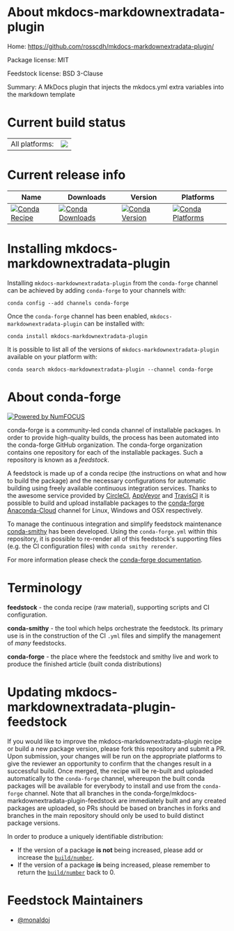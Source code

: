 About mkdocs-markdownextradata-plugin
=====================================

Home: https://github.com/rosscdh/mkdocs-markdownextradata-plugin/

Package license: MIT

Feedstock license: BSD 3-Clause

Summary: A MkDocs plugin that injects the mkdocs.yml extra variables into the markdown template



Current build status
====================


<table><tr><td>All platforms:</td>
    <td>
      <a href="https://dev.azure.com/conda-forge/feedstock-builds/_build/latest?definitionId=6807&branchName=master">
        <img src="https://dev.azure.com/conda-forge/feedstock-builds/_apis/build/status/mkdocs-markdownextradata-plugin-feedstock?branchName=master">
      </a>
    </td>
  </tr>
</table>

Current release info
====================

| Name | Downloads | Version | Platforms |
| --- | --- | --- | --- |
| [![Conda Recipe](https://img.shields.io/badge/recipe-mkdocs--markdownextradata--plugin-green.svg)](https://anaconda.org/conda-forge/mkdocs-markdownextradata-plugin) | [![Conda Downloads](https://img.shields.io/conda/dn/conda-forge/mkdocs-markdownextradata-plugin.svg)](https://anaconda.org/conda-forge/mkdocs-markdownextradata-plugin) | [![Conda Version](https://img.shields.io/conda/vn/conda-forge/mkdocs-markdownextradata-plugin.svg)](https://anaconda.org/conda-forge/mkdocs-markdownextradata-plugin) | [![Conda Platforms](https://img.shields.io/conda/pn/conda-forge/mkdocs-markdownextradata-plugin.svg)](https://anaconda.org/conda-forge/mkdocs-markdownextradata-plugin) |

Installing mkdocs-markdownextradata-plugin
==========================================

Installing `mkdocs-markdownextradata-plugin` from the `conda-forge` channel can be achieved by adding `conda-forge` to your channels with:

```
conda config --add channels conda-forge
```

Once the `conda-forge` channel has been enabled, `mkdocs-markdownextradata-plugin` can be installed with:

```
conda install mkdocs-markdownextradata-plugin
```

It is possible to list all of the versions of `mkdocs-markdownextradata-plugin` available on your platform with:

```
conda search mkdocs-markdownextradata-plugin --channel conda-forge
```


About conda-forge
=================

[![Powered by NumFOCUS](https://img.shields.io/badge/powered%20by-NumFOCUS-orange.svg?style=flat&colorA=E1523D&colorB=007D8A)](http://numfocus.org)

conda-forge is a community-led conda channel of installable packages.
In order to provide high-quality builds, the process has been automated into the
conda-forge GitHub organization. The conda-forge organization contains one repository
for each of the installable packages. Such a repository is known as a *feedstock*.

A feedstock is made up of a conda recipe (the instructions on what and how to build
the package) and the necessary configurations for automatic building using freely
available continuous integration services. Thanks to the awesome service provided by
[CircleCI](https://circleci.com/), [AppVeyor](https://www.appveyor.com/)
and [TravisCI](https://travis-ci.com/) it is possible to build and upload installable
packages to the [conda-forge](https://anaconda.org/conda-forge)
[Anaconda-Cloud](https://anaconda.org/) channel for Linux, Windows and OSX respectively.

To manage the continuous integration and simplify feedstock maintenance
[conda-smithy](https://github.com/conda-forge/conda-smithy) has been developed.
Using the ``conda-forge.yml`` within this repository, it is possible to re-render all of
this feedstock's supporting files (e.g. the CI configuration files) with ``conda smithy rerender``.

For more information please check the [conda-forge documentation](https://conda-forge.org/docs/).

Terminology
===========

**feedstock** - the conda recipe (raw material), supporting scripts and CI configuration.

**conda-smithy** - the tool which helps orchestrate the feedstock.
                   Its primary use is in the construction of the CI ``.yml`` files
                   and simplify the management of *many* feedstocks.

**conda-forge** - the place where the feedstock and smithy live and work to
                  produce the finished article (built conda distributions)


Updating mkdocs-markdownextradata-plugin-feedstock
==================================================

If you would like to improve the mkdocs-markdownextradata-plugin recipe or build a new
package version, please fork this repository and submit a PR. Upon submission,
your changes will be run on the appropriate platforms to give the reviewer an
opportunity to confirm that the changes result in a successful build. Once
merged, the recipe will be re-built and uploaded automatically to the
`conda-forge` channel, whereupon the built conda packages will be available for
everybody to install and use from the `conda-forge` channel.
Note that all branches in the conda-forge/mkdocs-markdownextradata-plugin-feedstock are
immediately built and any created packages are uploaded, so PRs should be based
on branches in forks and branches in the main repository should only be used to
build distinct package versions.

In order to produce a uniquely identifiable distribution:
 * If the version of a package **is not** being increased, please add or increase
   the [``build/number``](https://conda.io/docs/user-guide/tasks/build-packages/define-metadata.html#build-number-and-string).
 * If the version of a package **is** being increased, please remember to return
   the [``build/number``](https://conda.io/docs/user-guide/tasks/build-packages/define-metadata.html#build-number-and-string)
   back to 0.

Feedstock Maintainers
=====================

* [@monaldoj](https://github.com/monaldoj/)

